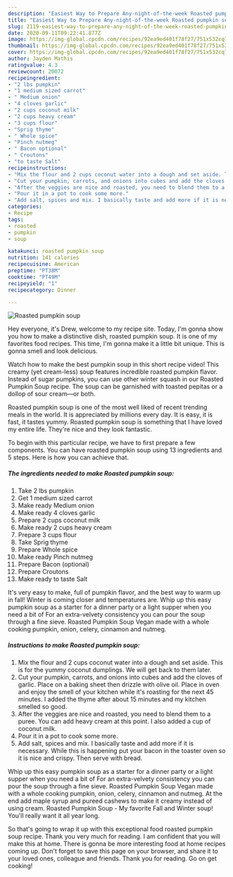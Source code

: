 ```yaml
---
description: "Easiest Way to Prepare Any-night-of-the-week Roasted pumpkin soup"
title: "Easiest Way to Prepare Any-night-of-the-week Roasted pumpkin soup"
slug: 2119-easiest-way-to-prepare-any-night-of-the-week-roasted-pumpkin-soup
date: 2020-09-11T09:22:41.877Z
image: https://img-global.cpcdn.com/recipes/92ea9ed401f78f27/751x532cq70/roasted-pumpkin-soup-recipe-main-photo.jpg
thumbnail: https://img-global.cpcdn.com/recipes/92ea9ed401f78f27/751x532cq70/roasted-pumpkin-soup-recipe-main-photo.jpg
cover: https://img-global.cpcdn.com/recipes/92ea9ed401f78f27/751x532cq70/roasted-pumpkin-soup-recipe-main-photo.jpg
author: Jayden Mathis
ratingvalue: 4.3
reviewcount: 20072
recipeingredient:
- "2 lbs pumpkin"
- "1 medium sized carrot"
- " Medium onion"
- "4 cloves garlic"
- "2 cups coconut milk"
- "2 cups heavy cream"
- "3 cups flour"
- "Sprig thyme"
- " Whole spice"
- "Pinch nutmeg"
- " Bacon optional"
- " Croutons"
- "to taste Salt"
recipeinstructions:
- "Mix the flour and 2 cups coconut water into a dough and set aside. This is for the yummy coconut dumplings. We will get back to them later."
- "Cut your pumpkin, carrots, and onions into cubes and add the cloves of garlic. Place on a baking sheet then drizzle with olive oil. Place in oven and enjoy the smell of your kitchen while it&#39;s roasting for the next 45 minutes. I added the thyme after about 15 minutes and my kitchen smelled so good."
- "After the veggies are nice and roasted, you need to blend them to a puree. You can add heavy cream at this point. I also added a cup of coconut milk."
- "Pour it in a pot to cook some more."
- "Add salt, spices and mix. I basically taste and add more if it is necessary. While this is happening put your bacon in the toaster oven so it is nice and crispy. Then serve with bread."
categories:
- Recipe
tags:
- roasted
- pumpkin
- soup

katakunci: roasted pumpkin soup 
nutrition: 141 calories
recipecuisine: American
preptime: "PT38M"
cooktime: "PT49M"
recipeyield: "1"
recipecategory: Dinner

---
```



![Roasted pumpkin soup](https://img-global.cpcdn.com/recipes/92ea9ed401f78f27/751x532cq70/roasted-pumpkin-soup-recipe-main-photo.jpg)

Hey everyone, it's Drew, welcome to my recipe site. Today, I'm gonna show you how to make a distinctive dish, roasted pumpkin soup. It is one of my favorites food recipes. This time, I'm gonna make it a little bit unique. This is gonna smell and look delicious.

Watch how to make the best pumpkin soup in this short recipe video! This creamy (yet cream-less) soup features incredible roasted pumpkin flavor. Instead of sugar pumpkins, you can use other winter squash in our Roasted Pumpkin Soup recipe. The soup can be garnished with toasted pepitas or a dollop of sour cream—or both.

Roasted pumpkin soup is one of the most well liked of recent trending meals in the world. It is appreciated by millions every day. It is easy, it is fast, it tastes yummy. Roasted pumpkin soup is something that I have loved my entire life. They're nice and they look fantastic.


To begin with this particular recipe, we have to first prepare a few components. You can have roasted pumpkin soup using 13 ingredients and 5 steps. Here is how you can achieve that.

<!--inarticleads1-->

##### The ingredients needed to make Roasted pumpkin soup:

1. Take 2 lbs pumpkin
1. Get 1 medium sized carrot
1. Make ready  Medium onion
1. Make ready 4 cloves garlic
1. Prepare 2 cups coconut milk
1. Make ready 2 cups heavy cream
1. Prepare 3 cups flour
1. Take Sprig thyme
1. Prepare  Whole spice
1. Make ready Pinch nutmeg
1. Prepare  Bacon (optional)
1. Prepare  Croutons
1. Make ready to taste Salt


It&#39;s very easy to make, full of pumpkin flavor, and the best way to warm up in fall! Winter is coming closer and temperatures are. Whip up this easy pumpkin soup as a starter for a dinner party or a light supper when you need a bit of For an extra-velvety consistency you can pour the soup through a fine sieve. Roasted Pumpkin Soup Vegan made with a whole cooking pumpkin, onion, celery, cinnamon and nutmeg. 

<!--inarticleads2-->

##### Instructions to make Roasted pumpkin soup:

1. Mix the flour and 2 cups coconut water into a dough and set aside. This is for the yummy coconut dumplings. We will get back to them later.
1. Cut your pumpkin, carrots, and onions into cubes and add the cloves of garlic. Place on a baking sheet then drizzle with olive oil. Place in oven and enjoy the smell of your kitchen while it&#39;s roasting for the next 45 minutes. I added the thyme after about 15 minutes and my kitchen smelled so good.
1. After the veggies are nice and roasted, you need to blend them to a puree. You can add heavy cream at this point. I also added a cup of coconut milk.
1. Pour it in a pot to cook some more.
1. Add salt, spices and mix. I basically taste and add more if it is necessary. While this is happening put your bacon in the toaster oven so it is nice and crispy. Then serve with bread.


Whip up this easy pumpkin soup as a starter for a dinner party or a light supper when you need a bit of For an extra-velvety consistency you can pour the soup through a fine sieve. Roasted Pumpkin Soup Vegan made with a whole cooking pumpkin, onion, celery, cinnamon and nutmeg. At the end add maple syrup and pureed cashews to make it creamy instead of using cream. Roasted Pumpkin Soup - My favorite Fall and Winter soup! You&#39;ll really want it all year long. 

So that's going to wrap it up with this exceptional food roasted pumpkin soup recipe. Thank you very much for reading. I am confident that you will make this at home. There is gonna be more interesting food at home recipes coming up. Don't forget to save this page on your browser, and share it to your loved ones, colleague and friends. Thank you for reading. Go on get cooking!
